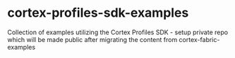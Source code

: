 # cortex-profiles-sdk-examples
Collection of examples utilizing the Cortex Profiles SDK - setup private repo which will be made public after migrating the content from cortex-fabric-examples
